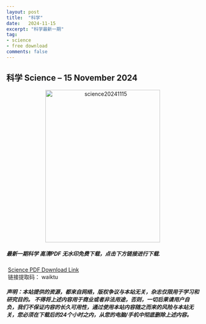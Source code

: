 ```yaml
---
layout: post
title:  "科学"
date:   2024-11-15
excerpt: "科学最新一期"
tag:
- science 
- free download
comments: false
---
```


## 科学 Science – 15 November 2024

<div align="center">
<img src="https://i.postimg.cc/cCbwkbTk/Science-Issue-6723-Volume-386-15-November-2024-00.png" alt="science20241115" border="0" width = 300 height = 400 /> 
</div>


 <h5>最新一期科学 高清PDF 无水印免费下载，点击下方链接进行下载. </h5>
 
  <a href="https://wwfh.lanzout.com/iwTst2g20t9e">Science PDF Download Link</a>  
  <br/>
  链接提取码： waiktu
 
##### 声明：本站提供的资源，都来自网络，版权争议与本站无关，杂志仅限用于学习和研究目的。 不得将上述内容用于商业或者非法用途，否则，一切后果请用户自负，我们不保证内容的长久可用性，通过使用本站内容随之而来的风险与本站无关，您必须在下载后的24个小时之内，从您的电脑/手机中彻底删除上述内容。
